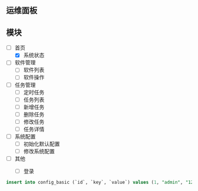 

## 运维面板



## 模块

- [ ] 首页
    - [x] 系统状态

- [ ] 软件管理
    - [ ] 软件列表
    - [ ] 软件操作

- [ ] 任务管理
    - [ ] 定时任务
    - [ ] 任务列表
    - [ ] 新增任务
    - [ ] 删除任务
    - [ ] 修改任务
    - [ ] 任务详情

- [ ] 系统配置
    - [ ] 初始化默认配置
    - [ ] 修改系统配置

- [ ] 其他
    - [ ] 登录
    

```SQL
insert into config_basic (`id`, `key`, `value`) values (1, "admin", "123456");
```